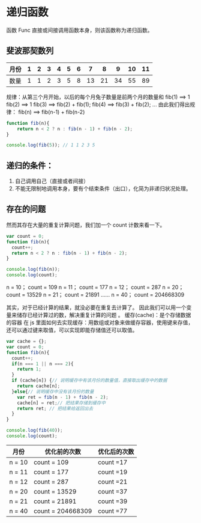 # 递归函数

函数 Func 直接或间接调用函数本身，则该函数称为递归函数。

## 斐波那契数列

| 月份 | 1   | 2   | 3   | 4   | 5   | 6   | 7   | 8   | 9   | 10  | 11  |
| ---- | --- | --- | --- | --- | --- | --- | --- | --- | --- | --- | --- |
| 数量 | 1   | 1   | 2   | 3   | 5   | 8   | 13  | 21  | 34  | 55  | 89  |

规律：从第三个月开始，以后的每个月兔子数量是前两个月的数量和
fib(1) ==> 1
fib(2) ==> 1
fib(3) ==> fib(2) + fib(1);
fib(4) ==> fib(3) + fib(2);
...
由此我们得出规律：
fib(n) ==> fib(n-1) + fib(n-2)

```JavaScript
function fib(n){
    return n < 2 ? n : fib(n - 1) + fib(n - 2);
}

console.log(fib(5)); // 1 1 2 3 5
```

## 递归的条件：

1. 自己调用自己（直接或者间接）
2. 不能无限制地调用本身，要有个结束条件（出口），化简为非递归状况处理。

## 存在的问题

然而其存在大量的重复计算问题，我们加一个 count 计数来看一下。

```JavaScript
var count = 0;
function fib(n){
  count++;
  return n < 2 ? n : fib(n - 1) + fib(n - 2);
}

console.log(fib(n));
console.log(count);
```

n = 10； count = 109
n = 11； count = 177
n = 12； count = 287
n = 20； count = 13529
n = 21； count = 21891
……
n = 40； count = 204668309

其实，对于已经计算的结果，就没必要在重复去计算了。
因此我们可以用一个变量来储存已经计算过的数，解决重复计算的问题 。
缓存(cache)：是个存储数据的容器
在 js 里面如何去实现缓存：用数组或对象来做缓存容器，使用键来存值，还可以通过键来取值，可以实现即能存储值还可以取值。

```JavaScript
var cache = {};
var count = 0;
function fib(n){
  count++;
  if(n === 1 || n === 2){
    return 1;
  }
  if (cache[n]) {// 说明缓存中有该月份的数量值，直接取出缓存中的数据
    return cache[n];
  }else{// 说明缓存中没有该月份的数量
    var ret = fib(n - 1) + fib(n - 2);
    cache[n] = ret;// 把结果存储到缓存中
    return ret; // 把结果给返回出去
  }
}

console.log(fib(40));
console.log(count);
```

| 月份   | 优化前的次数      | 优化后的次数 |
| ------ | ----------------- | ------------ |
| n = 10 | count = 109       | count =17    |
| n = 11 | count = 177       | count =19    |
| n = 12 | count = 287       | count =21    |
| n = 20 | count = 13529     | count =37    |
| n = 21 | count = 21891     | count =39    |
| n = 40 | count = 204668309 | count =77    |
